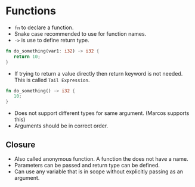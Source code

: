 # Functions

- `fn` to declare a function.
- Snake case recommended to use for function names.
- `->` is use to define return type.

```rust
fn do_something(var1: i32) -> i32 {
   return 10;
}
```
    
- If trying to return a value directly then return keyword is not needed. This is called `Tail Expression`.
```rust
fn do_something() -> i32 {
   10;
}
```

- Does not support different types for same argument. (Marcos supports this)
- Arguments should be in correct order.

## Closure

- Also called anonymous function. A function the does not have a name.
- Parameters can be passed and return type can be defined.
- Can use any variable that is in scope without explicitly passing as an argument.
 
